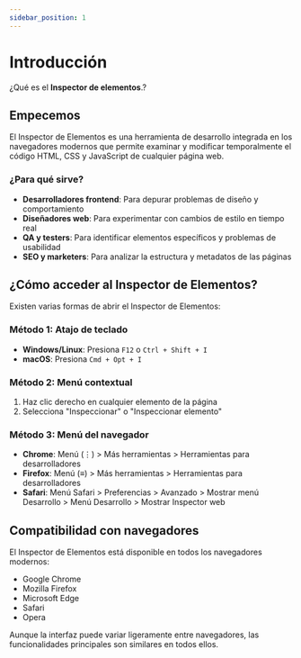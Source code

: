 ```yaml
---
sidebar_position: 1
---
```


# Introducción

¿Qué es el **Inspector de elementos**.?

## Empecemos

El Inspector de Elementos es una herramienta de desarrollo integrada en los navegadores modernos que permite examinar y modificar temporalmente el código HTML, CSS y JavaScript de cualquier página web.


<!-- ![Visión general del Inspector de Elementos](/img/inspector/intro/vista-general.png) -->

### ¿Para qué sirve?

- **Desarrolladores frontend**: Para depurar problemas de diseño y comportamiento
- **Diseñadores web**: Para experimentar con cambios de estilo en tiempo real
- **QA y testers**: Para identificar elementos específicos y problemas de usabilidad
- **SEO y marketers**: Para analizar la estructura y metadatos de las páginas

## ¿Cómo acceder al Inspector de Elementos?

Existen varias formas de abrir el Inspector de Elementos:

### Método 1: Atajo de teclado
- **Windows/Linux**: Presiona `F12` o `Ctrl + Shift + I`
- **macOS**: Presiona `Cmd + Opt + I`

### Método 2: Menú contextual
1. Haz clic derecho en cualquier elemento de la página
2. Selecciona "Inspeccionar" o "Inspeccionar elemento"

### Método 3: Menú del navegador
- **Chrome**: Menú (⋮) > Más herramientas > Herramientas para desarrolladores
- **Firefox**: Menú (≡) > Más herramientas > Herramientas para desarrolladores
- **Safari**: Menú Safari > Preferencias > Avanzado > Mostrar menú Desarrollo > Menú Desarrollo > Mostrar Inspector web

## Compatibilidad con navegadores

El Inspector de Elementos está disponible en todos los navegadores modernos:

- Google Chrome
- Mozilla Firefox
- Microsoft Edge
- Safari
- Opera

Aunque la interfaz puede variar ligeramente entre navegadores, las funcionalidades principales son similares en todos ellos.